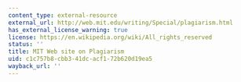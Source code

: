 ```yaml
---
content_type: external-resource
external_url: http://web.mit.edu/writing/Special/plagiarism.html
has_external_license_warning: true
license: https://en.wikipedia.org/wiki/All_rights_reserved
status: ''
title: MIT Web site on Plagiarism
uid: c1c757b8-cbb3-41dc-acf1-72b620d19ea5
wayback_url: ''
---
```

